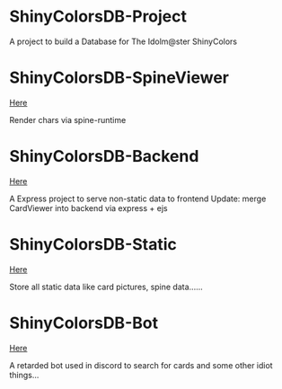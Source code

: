 # ShinyColorsDB-Project
A project to build a Database for The Idolm@ster ShinyColors

# ShinyColorsDB-SpineViewer
[Here](https://github.com/alex94539/ShinyColorsDB-SpineViewer)

Render chars via spine-runtime

# ShinyColorsDB-Backend
[Here](https://github.com/alex94539/ShinyColorsDB-BackEnd)

A Express project to serve non-static data to frontend
Update: merge CardViewer into backend via express + ejs

# ShinyColorsDB-Static
[Here](https://github.com/alex94539/ShinyColorsDB-Static)

Store all static data like card pictures, spine data......

# ShinyColorsDB-Bot
[Here](https://github.com/alex94539/ShinyColorsDB-Bot)

A retarded bot used in discord to search for cards and some other idiot things...
